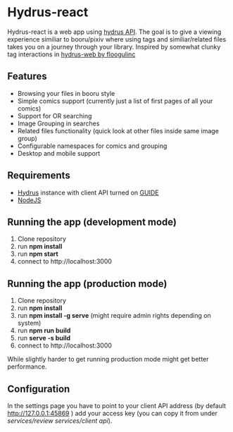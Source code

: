 # Hydrus-react

Hydrus-react is a web app using [hydrus API](https://github.com/hydrusnetwork/hydrus). The goal is to give a viewing experience similiar to booru/pixiv where using tags and similiar/related files takes you on a journey through your library.
Inspired by somewhat clunky tag interactions in [hydrus-web by floogulinc](https://github.com/floogulinc/hydrus-web)


## Features
 - Browsing your files in booru style
 - Simple comics support (currently just a list of first pages of all your comics)
 - Support for OR searching
 - Image Grouping in searches
 - Related files functionality (quick look at other files inside same image group)
 - Configurable namespaces for comics and grouping
 - Desktop and mobile support
 
## Requirements
 - [Hydrus](https://github.com/hydrusnetwork/hydrus) instance with client API turned on [GUIDE](https://hydrusnetwork.github.io/hydrus/client_api.html)
 - [NodeJS](https://nodejs.dev)

## Running the app (development mode)
1. Clone repository
2. run **npm install**
3. run **npm start**
4. connect to http://localhost:3000

## Running the app (production mode)
1. Clone repository
2. run **npm install**
3. run **npm install -g serve** (might require admin rights depending on system)
4. run **npm run build** 
5. run **serve -s build**
6. connect to http://localhost:3000

While slightly harder to get running production mode might get better performance.


## Configuration
In the settings page you have to point to your client API address (by default http://127.0.0.1:45869 ) add your access key (you can copy it from under *services/review services/client api*).
